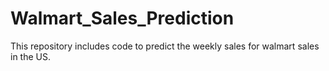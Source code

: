 # Walmart_Sales_Prediction
This repository includes code to predict the weekly sales for walmart sales in the US.
